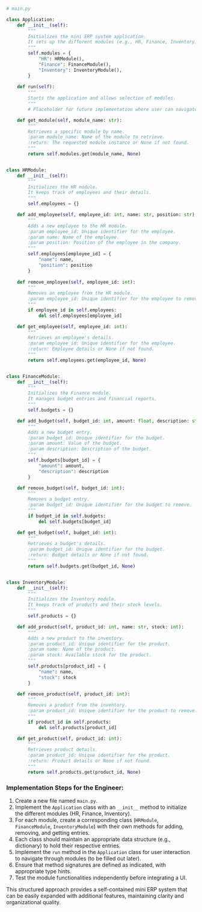 ```python
# main.py

class Application:
    def __init__(self):
        """
        Initializes the mini ERP system application.
        It sets up the different modules (e.g., HR, Finance, Inventory) as empty dictionaries.
        """
        self.modules = {
            "HR": HRModule(),
            "Finance": FinanceModule(),
            "Inventory": InventoryModule(),
        }
    
    def run(self):
        """
        Starts the application and allows selection of modules.
        """
        # Placeholder for future implementation where user can navigate modules

    def get_module(self, module_name: str):
        """
        Retrieves a specific module by name.
        :param module_name: Name of the module to retrieve.
        :return: The requested module instance or None if not found.
        """
        return self.modules.get(module_name, None)


class HRModule:
    def __init__(self):
        """
        Initializes the HR module.
        It keeps track of employees and their details.
        """
        self.employees = {}

    def add_employee(self, employee_id: int, name: str, position: str):
        """
        Adds a new employee to the HR module.
        :param employee_id: Unique identifier for the employee.
        :param name: Name of the employee.
        :param position: Position of the employee in the company.
        """
        self.employees[employee_id] = {
            "name": name,
            "position": position
        }
        
    def remove_employee(self, employee_id: int):
        """
        Removes an employee from the HR module.
        :param employee_id: Unique identifier for the employee to remove.
        """
        if employee_id in self.employees:
            del self.employees[employee_id]

    def get_employee(self, employee_id: int):
        """
        Retrieves an employee's details.
        :param employee_id: Unique identifier for the employee.
        :return: Employee details or None if not found.
        """
        return self.employees.get(employee_id, None)


class FinanceModule:
    def __init__(self):
        """
        Initializes the Finance module.
        It manages budget entries and financial reports.
        """
        self.budgets = {}

    def add_budget(self, budget_id: int, amount: float, description: str):
        """
        Adds a new budget entry.
        :param budget_id: Unique identifier for the budget.
        :param amount: Value of the budget.
        :param description: Description of the budget.
        """
        self.budgets[budget_id] = {
            "amount": amount,
            "description": description
        }

    def remove_budget(self, budget_id: int):
        """
        Removes a budget entry.
        :param budget_id: Unique identifier for the budget to remove.
        """
        if budget_id in self.budgets:
            del self.budgets[budget_id]

    def get_budget(self, budget_id: int):
        """
        Retrieves a budget's details.
        :param budget_id: Unique identifier for the budget.
        :return: Budget details or None if not found.
        """
        return self.budgets.get(budget_id, None)


class InventoryModule:
    def __init__(self):
        """
        Initializes the Inventory module.
        It keeps track of products and their stock levels.
        """
        self.products = {}

    def add_product(self, product_id: int, name: str, stock: int):
        """
        Adds a new product to the inventory.
        :param product_id: Unique identifier for the product.
        :param name: Name of the product.
        :param stock: Available stock for the product.
        """
        self.products[product_id] = {
            "name": name,
            "stock": stock
        }

    def remove_product(self, product_id: int):
        """
        Removes a product from the inventory.
        :param product_id: Unique identifier for the product to remove.
        """
        if product_id in self.products:
            del self.products[product_id]

    def get_product(self, product_id: int):
        """
        Retrieves product details.
        :param product_id: Unique identifier for the product.
        :return: Product details or None if not found.
        """
        return self.products.get(product_id, None)
```

### Implementation Steps for the Engineer:
1. Create a new file named `main.py`.
2. Implement the `Application` class with an `__init__` method to initialize the different modules (HR, Finance, Inventory).
3. For each module, create a corresponding class (`HRModule`, `FinanceModule`, `InventoryModule`) with their own methods for adding, removing, and getting entries.
4. Each class should maintain an appropriate data structure (e.g., dictionary) to hold their respective entries.
5. Implement the `run` method in the `Application` class for user interaction to navigate through modules (to be filled out later).
6. Ensure that method signatures are defined as indicated, with appropriate type hints.
7. Test the module functionalities independently before integrating a UI.

This structured approach provides a self-contained mini ERP system that can be easily expanded with additional features, maintaining clarity and organizational quality.